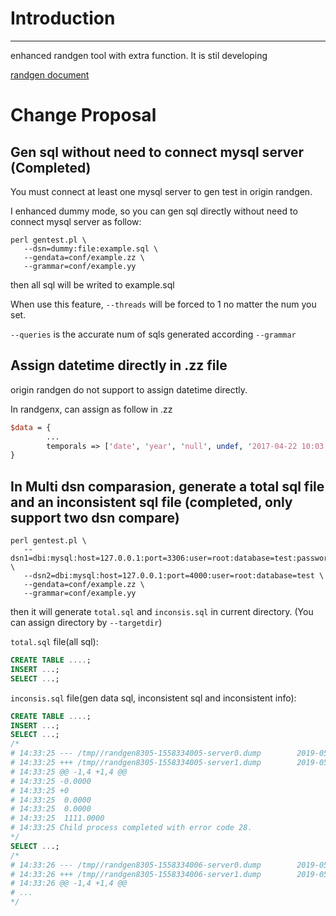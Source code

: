 
# Introduction
---

enhanced randgen tool with extra function. It is stil developing

[randgen document](https://github.com/RQG/RQG-Documentation/wiki/RandomQueryGeneratorQuickStart)

# Change Proposal

## Gen sql without need to connect mysql server (Completed)
 
You must connect at least one mysql server to gen test in origin randgen.

I enhanced dummy mode, so you can gen sql directly without need to connect mysql server as follow:

```shell
perl gentest.pl \
   --dsn=dummy:file:example.sql \
   --gendata=conf/example.zz \
   --grammar=conf/example.yy
```

then all sql will be writed to example.sql

When use this feature, `--threads` will be forced to 1 no matter the num you set.

`--queries` is the accurate num of sqls generated according `--grammar`

## Assign datetime directly in .zz file

origin randgen do not support to assign datetime directly.

In randgenx, can assign as follow in .zz

```perl
$data = {
        ...
        temporals => ['date', 'year', 'null', undef, '2017-04-22 10:03:30' ]
}
```

## In Multi dsn comparasion, generate a total sql file and an inconsistent sql file (completed, only support two dsn compare)

```shell
perl gentest.pl \
   --dsn1=dbi:mysql:host=127.0.0.1:port=3306:user=root:database=test:password=123456 \
   --dsn2=dbi:mysql:host=127.0.0.1:port=4000:user=root:database=test \
   --gendata=conf/example.zz \
   --grammar=conf/example.yy
```

then it will generate `total.sql` and `inconsis.sql` in current directory. (You can assign directory by `--targetdir`)

`total.sql` file(all sql):

```sql
CREATE TABLE ....;
INSERT ...;
SELECT ...;
```

`inconsis.sql` file(gen data sql, inconsistent sql and inconsistent info):

```sql
CREATE TABLE ....;
INSERT ...;
SELECT ...;
/*
# 14:33:25 --- /tmp//randgen8305-1558334005-server0.dump        2019-05-20 14:33:25.152868864 +0800
# 14:33:25 +++ /tmp//randgen8305-1558334005-server1.dump        2019-05-20 14:33:25.152868864 +0800
# 14:33:25 @@ -1,4 +1,4 @@
# 14:33:25 -0.0000
# 14:33:25 +0
# 14:33:25  0.0000
# 14:33:25  0.0000
# 14:33:25  1111.0000
# 14:33:25 Child process completed with error code 28.
*/
SELECT ...;
/*
# 14:33:26 --- /tmp//randgen8305-1558334006-server0.dump        2019-05-20 14:33:25.152868864 +0800
# 14:33:26 +++ /tmp//randgen8305-1558334006-server1.dump        2019-05-20 14:33:25.152868864 +0800
# 14:33:26 @@ -1,4 +1,4 @@
# ...
*/
```
